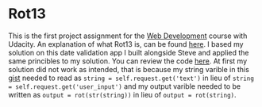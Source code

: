 # Rot13
This is the first project assignment for the [Web Development](https://in.udacity.com/course/web-development--cs253) course with Udacity.
An explanation of what Rot13 is, can be found [here](https://www.youtube.com/watch?v=uMGNwoFHfB4).
I based my solution on this date validation app I built alongside Steve and applied the same princibles to my solution. You can review
the code [here](https://gist.github.com/jcarey987/c1ae85a46329b325f524a7d91f18b9d0#file-rot13-L49-L141). 
At first my solution did not work as intended, that is because my string varible in this [gist](https://gist.github.com/jcarey987/c1ae85a46329b325f524a7d91f18b9d0#file-rot13-L1-L48)
needed to read as `string = self.request.get('text')` in lieu of `string = self.request.get('user_input')` and my output varible needed
to be written as `output = rot(str(string))` in lieu of `output = rot(string)`.
